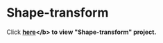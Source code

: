 # Shape-transform
Click <b>[here](https://felekswebs.github.io/Shape-transform/.)</b> to view "Shape-transform" project.
